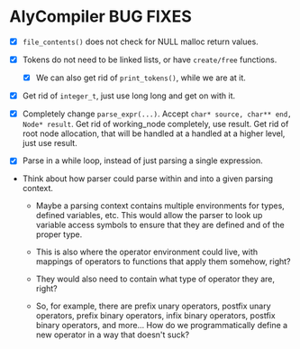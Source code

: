 # AlyCompiler BUG FIXES

- [x] `file_contents()` does not check for NULL malloc return values.

- [x] Tokens do not need to be linked lists, or have `create/free` functions.

  - [x] We can also get rid of `print_tokens()`, while we are at it.

- [x] Get rid of `integer_t`, just use long long and get on with it.

- [x] Completely change `parse_expr(...)`. Accept `char* source, char** end, Node* result`. Get rid of working_node completely, use result. Get rid of root node allocation, that will be handled at a handled at a higher level, just use result.

- [x] Parse in a while loop, instead of just parsing a single expression.

- Think about how parser could parse within and into a given parsing context.

  - Maybe a parsing context contains multiple environments for types, defined variables, etc. This would allow the parser to look up variable access symbols to ensure that they are defined and of the proper type.

  - This is also where the operator environment could live, with mappings of operators to functions that apply them somehow, right?

  - They would also need to contain what type of operator they are, right?

  - So, for example, there are prefix unary operators, postfix unary operators, prefix binary operators, infix binary operators, postfix binary operators, and more... How do we programmatically define a new operator in a way that doesn't suck?